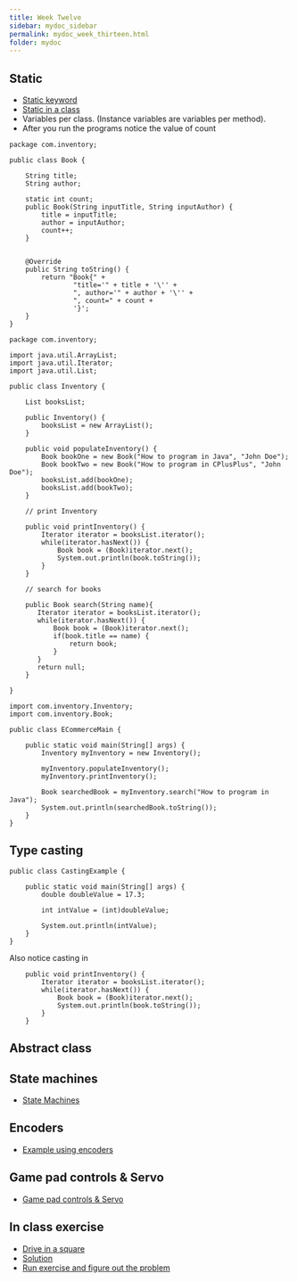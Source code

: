 ```yaml
---
title: Week Twelve
sidebar: mydoc_sidebar
permalink: mydoc_week_thirteen.html
folder: mydoc
---
```


## Static
* [Static keyword](https://www.w3schools.com/java/ref_keyword_static.asp)
* [Static in a class](https://www.w3schools.com/js/js_class_static.asp)
* Variables per class. (Instance variables are variables per method).
* After you run the programs notice the value of count

```
package com.inventory;

public class Book {

    String title;
    String author;

    static int count;
    public Book(String inputTitle, String inputAuthor) {
        title = inputTitle;
        author = inputAuthor;
        count++;
    }


    @Override
    public String toString() {
        return "Book{" +
                "title='" + title + '\'' +
                ", author='" + author + '\'' +
                ", count=" + count +
                '}';
    }
}

```

```
package com.inventory;

import java.util.ArrayList;
import java.util.Iterator;
import java.util.List;

public class Inventory {

    List booksList;

    public Inventory() {
        booksList = new ArrayList();
    }

    public void populateInventory() {
        Book bookOne = new Book("How to program in Java", "John Doe");
        Book bookTwo = new Book("How to program in CPlusPlus", "John Doe");
        booksList.add(bookOne);
        booksList.add(bookTwo);
    }

    // print Inventory

    public void printInventory() {
        Iterator iterator = booksList.iterator();
        while(iterator.hasNext()) {
            Book book = (Book)iterator.next();
            System.out.println(book.toString());
        }
    }

    // search for books

    public Book search(String name){
       Iterator iterator = booksList.iterator();
       while(iterator.hasNext()) {
           Book book = (Book)iterator.next();
           if(book.title == name) {
               return book;
           }
       }
       return null;
    }

}

```

```
import com.inventory.Inventory;
import com.inventory.Book;

public class ECommerceMain {

    public static void main(String[] args) {
        Inventory myInventory = new Inventory();

        myInventory.populateInventory();
        myInventory.printInventory();

        Book searchedBook = myInventory.search("How to program in Java");
        System.out.println(searchedBook.toString());
    }
}
```


## Type casting
```
public class CastingExample {

    public static void main(String[] args) {
        double doubleValue = 17.3;

        int intValue = (int)doubleValue;

        System.out.println(intValue);
    }
}
```

Also notice casting in 

```
    public void printInventory() {
        Iterator iterator = booksList.iterator();
        while(iterator.hasNext()) {
            Book book = (Book)iterator.next();
            System.out.println(book.toString());
        }
    }
```

## Abstract class

## State machines
* [State Machines](https://rambethina.github.io/java/mydoc_week_twelve.html#in-class-exercise)

## Encoders
* [Example using encoders](https://rambethina.github.io/java/mydoc_week_twelve.html#encoders)

## Game pad controls & Servo
* [Game pad controls & Servo](https://rambethina.github.io/java/mydoc_week_twelve.html#game-pad-controls--servo)

## In class exercise
* [Drive in a square](https://rambethina.github.io/java/mydoc_week_twelve.html#in-class-exercises)
* [Solution](https://rambethina.github.io/java/mydoc_week_twelve.html#in-class-exercises)
* [Run exercise and figure out the problem](https://rambethina.github.io/java/mydoc_week_twelve.html#in-class-exercise-1)